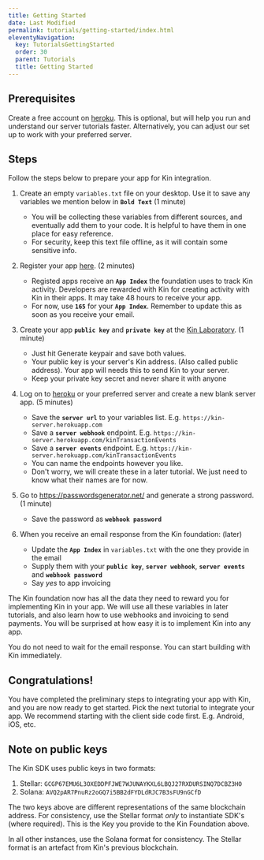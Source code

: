 ```yaml
---
title: Getting Started
date: Last Modified
permalink: tutorials/getting-started/index.html
eleventyNavigation:
  key: TutorialsGettingStarted
  order: 30
  parent: Tutorials
  title: Getting Started
---
```

## Prerequisites
Create a free account on [heroku](https://heroku.com/). This is optional, but will help you run and understand our server tutorials faster. Alternatively, you can adjust our set up to work with your preferred server.

## Steps
Follow the steps below to prepare your app for Kin integration.

1. Create an empty `variables.txt` file on your desktop. Use it to save any variables we mention below in **`Bold Text`** (1 minute)
    * You will be collecting these variables from different sources, and eventually add them to your code. It is helpful to have them in one place for easy reference. 
    * For security, keep this text file offline, as it will contain some sensitive info.

2. Register your app [here](https://docs.google.com/forms/d/e/1FAIpQLSdz60FPmUB7qBq-TF7NNmRgM5W8wIqqL5oVHmMRbtBBXppv4Q/viewform). (2 minutes)
    * Registed apps receive an **`App Index`** the foundation uses to track Kin activity. Developers are rewarded with Kin for creating activity with Kin in their apps. It may take 48 hours to receive your app. 
    * For now, use **`165`** for your **`App Index`**. Remember to update this as soon as you receive your email.

3. Create your app **`public key`** and **`private key`** at the [Kin Laboratory](https://laboratory.kin.org/#account-creator?network=test). (1 minute)
    * Just hit Generate keypair and save both values.
    * Your public key is your server's Kin address. (Also called public address). Your app will needs this to send Kin to your server.
    * Keep your private key secret and never share it with anyone

4. Log on to [heroku](https://heroku.com/) or your preferred server and create a new blank server app. (5 minutes)
    * Save the **`server url`** to your variables list. E.g. `https://kin-server.herokuapp.com`
    * Save a **`server webhook`** endpoint. E.g. `https://kin-server.herokuapp.com/kinTransactionEvents`
     * Save a **`server events`** endpoint. E.g. `https://kin-server.herokuapp.com/kinTransactionEvents`
     * You can name the endpoints however you like.
     * Don't worry, we will create these in a later tutorial. We just need to know what their names are for now.
5. Go to https://passwordsgenerator.net/ and generate a strong password. (1 minute)
    * Save the password as **`webhook password`**
6. When you receive an email response from the Kin foundation: (later)
    * Update the **`App Index`** in `variables.txt` with the one they provide in the email
    * Supply them with your **`public key`**, **`server webhook`**, **`server events`** and **`webhook password`**
    * Say *yes* to app invoicing

The Kin foundation now has all the data they need to reward you for implementing Kin in your app. We will use all these variables in later tutorials, and also learn how to use webhooks and invoicing to send payments. You will be surprised at how easy it is to implement Kin into any app.

You do not need to wait for the email response. You can start building with Kin immediately.
## Congratulations!
You have completed the preliminary steps to integrating your app with Kin, and you are now ready to get started. Pick the next tutorial to integrate your app. We recommend starting with the client side code first. E.g. Android, iOS, etc.


## Note on public keys
The Kin SDK uses public keys in two formats:
1. Stellar: `GCGP67EMU6L3OXEDDPFJWE7WJUNAYKXL6LBQJ27RXDURSINQ7DCBZ3HO`
2. Solana:  `AVQ2pAR7PnuRz2oGQ7i5BB2dFYDLdRJC7B3sFU9nGCfD`

The two keys above are different representations of the same blockchain address. For consistency, use the Stellar format *only* to instantiate SDK's (where required). This is the Key you provide to the Kin Foundation above.

In all other instances, use the Solana format for consistency. The Stellar format is an artefact from Kin's previous blockchain.
